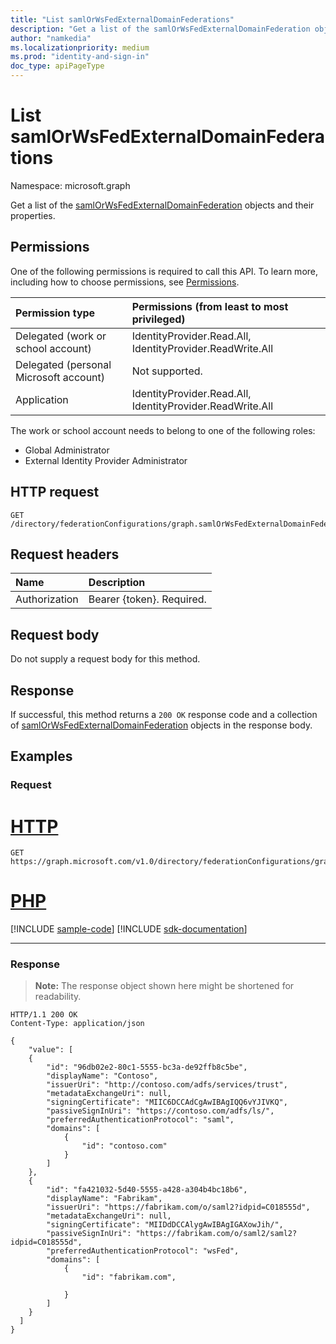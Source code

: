 ```yaml
---
title: "List samlOrWsFedExternalDomainFederations"
description: "Get a list of the samlOrWsFedExternalDomainFederation objects and their properties."
author: "namkedia"
ms.localizationpriority: medium
ms.prod: "identity-and-sign-in"
doc_type: apiPageType
---
```


# List samlOrWsFedExternalDomainFederations
Namespace: microsoft.graph

Get a list of the [samlOrWsFedExternalDomainFederation](../resources/samlorwsfedexternaldomainfederation.md) objects and their properties.

## Permissions

One of the following permissions is required to call this API. To learn more, including how to choose permissions, see [Permissions](/graph/permissions-reference).

|Permission type      | Permissions (from least to most privileged)              |
|:--------------------|:---------------------------------------------------------|
|Delegated (work or school account)|IdentityProvider.Read.All, IdentityProvider.ReadWrite.All|
|Delegated (personal Microsoft account)| Not supported.|
|Application|IdentityProvider.Read.All, IdentityProvider.ReadWrite.All|

The work or school account needs to belong to one of the following roles:

* Global Administrator
* External Identity Provider Administrator

## HTTP request

<!-- {
  "blockType": "ignored"
}
-->

``` http
GET /directory/federationConfigurations/graph.samlOrWsFedExternalDomainFederation
```

## Request headers

|Name|Description|
|:---|:---|
|Authorization|Bearer {token}. Required.|

## Request body

Do not supply a request body for this method.

## Response

If successful, this method returns a `200 OK` response code and a collection of [samlOrWsFedExternalDomainFederation](../resources/samlorwsfedexternaldomainfederation.md) objects in the response body.

## Examples

### Request


# [HTTP](#tab/http)
<!-- {
  "blockType": "request",
  "name": "list_samlorwsfedexternaldomainfederation"
}
-->

``` http
GET https://graph.microsoft.com/v1.0/directory/federationConfigurations/graph.samlOrWsFedExternalDomainFederation
```

# [PHP](#tab/php)
[!INCLUDE [sample-code](../includes/snippets/php/list-samlorwsfedexternaldomainfederation-php-snippets.md)]
[!INCLUDE [sdk-documentation](../includes/snippets/snippets-sdk-documentation-link.md)]

---


### Response

>**Note:** The response object shown here might be shortened for readability.
<!-- {
  "blockType": "response",
  "truncated": true,
  "@odata.type": "Collection(microsoft.graph.samlOrWsFedExternalDomainFederation)"
}
-->

``` http
HTTP/1.1 200 OK
Content-Type: application/json

{
    "value": [
    {
        "id": "96db02e2-80c1-5555-bc3a-de92ffb8c5be",
        "displayName": "Contoso",
        "issuerUri": "http://contoso.com/adfs/services/trust",
        "metadataExchangeUri": null,
        "signingCertificate": "MIIC6DCCAdCgAwIBAgIQQ6vYJIVKQ",
        "passiveSignInUri": "https://contoso.com/adfs/ls/",
        "preferredAuthenticationProtocol": "saml",
        "domains": [
            {
                "id": "contoso.com"
            }
        ]
    },
    {
        "id": "fa421032-5d40-5555-a428-a304b4bc18b6",
        "displayName": "Fabrikam",
        "issuerUri": "https://fabrikam.com/o/saml2?idpid=C018555d",
        "metadataExchangeUri": null,
        "signingCertificate": "MIIDdDCCAlygAwIBAgIGAXowJih/",
        "passiveSignInUri": "https://fabrikam.com/o/saml2/saml2?idpid=C018555d",
        "preferredAuthenticationProtocol": "wsFed",
        "domains": [
            {
                "id": "fabrikam.com",

            }
        ]
    }
  ]
}
```
